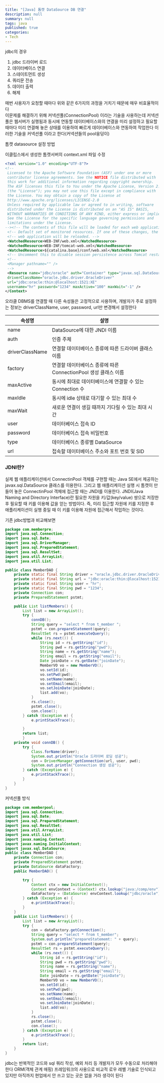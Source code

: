 ```yaml
---
title: "[Java] 톰캣 DataSource DB 연결"
description: null
summary: null
tags: java 
published: true
categories:
- Tech
---
```


jdbc의 경우  

1. jdbc 드라이버 로드
2. 데이터베이스 연결
3. 스테이트먼트 생성
4. 쿼리문 전송
5. 데이터 출력
6. 해제  

매번 사용자가 요청할 때마다 위와 같은 6가지의 과정을 거치기 때문에 매우 비효율적이다  
이문제를 해결하기 위해 커넥션풀(ConnectionPool) 이라는 기술을 사용하는데
커넥션 풀은 웹서버가 실행됨과 동시에 연동할 데이터베이스와의 연결을 미리 설정하고 필요할 때마다 미리 연결해 놓은 상태를 이용하여 빠르게 데이터베이스와 연동하여 작업한다 이러한 기술을 커넥션풀 이라고 한다(커넥션들의 pool웅덩이)  

<!-- 톰캣에서 제공하는 커넥션풀의 동작 과정이다
1. 톰캣 컨테이너를 실행한 후 응용 프로그램을 실행한다
2. 톰캣 컨테이너 실행 시 커넥션풀 객체를 생성한다
3. 생성된 커넥션 객체는 DBMS와 연결한다
4. 데이터베이스와의 연동 작업이 필요할 경우 프로그램은 커넥션풀에서 제공하는 메서드를 호출하여 연동한다 -->

톰캣 datasource 설정 방법

이클립스에서 생성한 톰캣서버의 context.xml 파일 수정
```xml
<?xml version="1.0" encoding="UTF-8"?>
<!--
 Licensed to the Apache Software Foundation (ASF) under one or more
 contributor license agreements. See the NOTICE file distributed with
 this work for additional information regarding copyright ownership.
 The ASF licenses this file to You under the Apache License, Version 2.0
 (the "License"); you may not use this file except in compliance with
 the License. You may obtain a copy of the License at
 http://www.apache.org/licenses/LICENSE-2.0
 Unless required by applicable law or agreed to in writing, software
 distributed under the License is distributed on an "AS IS" BASIS,
 WITHOUT WARRANTIES OR CONDITIONS OF ANY KIND, either express or implied.
 See the License for the specific language governing permissions and
 limitations under the License.
--><!-- The contents of this file will be loaded for each web application --><Context>
 <!-- Default set of monitored resources. If one of these changes, the -->
 <!-- web application will be reloaded. -->
 <WatchedResource>WEB-INF/web.xml</WatchedResource>
 <WatchedResource>WEB-INF/tomcat-web.xml</WatchedResource>
 <WatchedResource>${catalina.base}/conf/web.xml</WatchedResource>
 <!-- Uncomment this to disable session persistence across Tomcat restarts -->
 <!--
 <Manager pathname="" />
 -->
 <Resource name="jdbc/oracle" auth="Container" type="javax.sql.DataSource"
 driverClassName="oracle.jdbc.driver.OracleDriver"
 url="jdbc:oracle:thin:@localhost:1521:XE"
 username="hr" password="1234" maxActive="100" maxWait="-1" />
</Context>

```

오라클 DBMS를 연결할 때 다른 속성들은 고정적으로 사용하며, 개발자가 주로 설정하는 정보는 driverClassName, user, password, url만 변경해서 설정한다

| 속성명              | 설명                                             |
|----------------------|--------------------------------------------------|
| name                 | DataSource에 대한 JNDI 이름                       |
| auth                 | 인증 주체                                        |
| driverClassName      | 연결할 데이터베이스 종류에 따른 드라이버 클래스 이름 |
| factory              | 연결할 데이터베이스 종류에 따른 ConnectionPool 생성 클래스 이름 |
| maxActive            | 동시에 최대로 데이터베이스에 연결할 수 있는 Connection 수 |
| maxIdle              | 동시에 idle 상태로 대기할 수 있는 최대 수         |
| maxWait              | 새로운 연결이 생길 때까지 기다릴 수 있는 최대 시간 |
| user                 | 데이터베이스 접속 ID                              |
| password             | 데이터베이스 접속 비밀번호                        |
| type                 | 데이터베이스 종류별 DataSource                    |
| url                  | 접속할 데이터베이스 주소와 포트 번호 및 SID      |

### JDNI란?
실제 웹 애플리케이션에서 ConnectinPool 객체를 구현할 때는 Java SE에서 제공하는 javax.sql.DataSource
클래스를 이용한다. 그리고 웹 애플리케이션 실행 시 톰캣이 만들어 놓은 ConnectinPool 객체에 접근할
때는 JNDI를 이용한다.
JNDI(Java Naming and Directory Interface)란 필요한 자원을 키/값(key/value) 쌍으로 저장한 후 필요할 때
키를 이용해 값을 얻는 방법이다. 즉, 미리 접근할 자원에 키를 지정한 후 애플리케이션이 실행 중일 때
이 키를 이용해 자원에 접근해서 작업하는 것이다.

기존 jdbc방법과 비교해보면
```java
package com.memberpre;
import java.sql.Connection;
import java.sql.Date;
import java.sql.DriverManager;
import java.sql.PreparedStatement;
import java.sql.ResultSet;
import java.util.ArrayList;
import java.util.List;

public class MemberDAO {
    private static final String driver = "oracle.jdbc.driver.OracleDriver";
    private static final String url = "jdbc:oracle:thin:@localhost:1521:XE";
    private static final String user = "hr";
    private static final String pwd = "1234";
    private Connection con;
    private PreparedStatement pstmt;

    public List listMembers() {
        List list = new ArrayList();
        try {
            connDB();
            String query = "select * from t_member ";
            pstmt = con.prepareStatement(query);
            ResultSet rs = pstmt.executeQuery();
            while (rs.next()) {
                String id = rs.getString("id");
                String pwd = rs.getString("pwd");
                String name = rs.getString("name");
                String email = rs.getString("email");
                Date joinDate = rs.getDate("joinDate");
                MemberVO vo = new MemberVO();
                vo.setId(id);
                vo.setPwd(pwd);
                vo.setName(name);
                vo.setEmail(email);
                vo.setJoinDate(joinDate);
                list.add(vo);
            }
            rs.close();
            pstmt.close();
            con.close();
        } catch (Exception e) {
            e.printStackTrace();

        }
        return list;
        }
    private void connDB() {
        try {
            Class.forName(driver);
            System.out.println("Oracle 드라이버 로딩 성공");
            con = DriverManager.getConnection(url, user, pwd);
            System.out.println("Connection 생성 성공");
        } catch (Exception e) {
            e.printStackTrace();
        }
    }
}

```

커넥션풀 방식
```java
package com.memberpool;
import java.sql.Connection;
import java.sql.Date;
import java.sql.PreparedStatement;
import java.sql.ResultSet;
import java.util.ArrayList;
import java.util.List;
import javax.naming.Context;
import javax.naming.InitialContext;
import javax.sql.DataSource;
public class MemberDAO {
    private Connection con;
    private PreparedStatement pstmt;
    private DataSource dataFactory;
    public MemberDAO() {

        try {
            Context ctx = new InitialContext();
            Context envContext = (Context) ctx.lookup("java:/comp/env");
            dataFactory = (DataSource) envContext.lookup("jdbc/oracle");
        } catch (Exception e) {
            e.printStackTrace();
        }
    }
    public List listMembers() {
        List list = new ArrayList();
        try {
            con = dataFactory.getConnection();
            String query = "select * from t_member";
            System.out.println("prepareStatememt: " + query);
            pstmt = con.prepareStatement(query);
            ResultSet rs = pstmt.executeQuery();
            while (rs.next()) {
                String id = rs.getString("id");
                String pwd = rs.getString("pwd");
                String name = rs.getString("name");
                String email = rs.getString("email");
                Date joinDate = rs.getDate("joinDate");
                MemberVO vo = new MemberVO();
                vo.setId(id);
                vo.setPwd(pwd);
                vo.setName(name);
                vo.setEmail(email);
                vo.setJoinDate(joinDate);
                list.add(vo);
            }
            rs.close();
            pstmt.close();
            con.close();
        } catch (Exception e) {
            e.printStackTrace();
        }
        return list;
    }
}
```

jdbc는 반복적인 코드와 sql 쿼리 작성, 예외 처리 등 개발자가 모두 수동으로 처리해야 한다 ORM(객체 관계 매핑) 프레임워크의 사용으로 비교적 로우 레벨 기술로 인식되고 있지만 아직까지 현업에서 안 쓰고 있는 곳은 없을 거라 생각이 된다